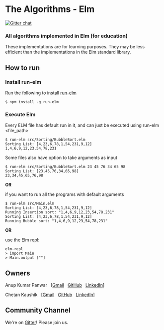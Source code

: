 # The Algorithms - Elm 

[![Gitter chat](https://badges.gitter.im/gitterHQ/gitter.png)](https://gitter.im/TheAlgorithms) &nbsp;

### All algorithms implemented in Elm (for education)

These implementations are for learning purposes. They may be less efficient than the implementations in the Elm standard library.

## How to run

### Install run-elm
Run the following to install [run-elm](https://github.com/jfairbank/run-elm)
```shell script
$ npm install -g run-elm
```

### Execute Elm

Every ELM file has default run in it, and can just be executed using run-elm <file_path>

```shell script
$ run-elm src/Sorting/BubbleSort.elm
Sorting List: [4,23,6,78,1,54,231,9,12]
1,4,6,9,12,23,54,78,231
```

Some files also have option to take arguments as input

```shell script
$ run-elm src/Sorting/BubbleSort.elm 23 45 76 34 65 98
Sorting List: [23,45,76,34,65,98]
23,34,45,65,76,98
```

**OR**

if you want to run all the programs with default arguments
```shell script
$ run-elm src/Main.elm
Sorting List: [4,23,6,78,1,54,231,9,12]
Running Insertion sort: "1,4,6,9,12,23,54,78,231"
Sorting List: [4,23,6,78,1,54,231,9,12]
Running Bubble sort: "1,4,6,9,12,23,54,78,231"
```

**OR**

use the Elm repl:
```
elm-repl
> import Main
> Main.output [""]
```

## Owners

Anup Kumar Panwar
&nbsp; [[Gmail](mailto:1anuppanwar@gmail.com?Subject=The%20Algorithms%20-%20Elm)
&nbsp; [GitHub](https://github.com/anupkumarpanwar)
&nbsp; [LinkedIn](https://www.linkedin.com/in/anupkumarpanwar/)]

Chetan Kaushik
&nbsp; [[Gmail](mailto:dynamitechetan@gmail.com?Subject=The%20Algorithms%20-%20Elm)
&nbsp; [GitHub](https://github.com/dynamitechetan)
&nbsp; [LinkedIn](https://www.linkedin.com/in/chetankaushik/)]

## Community Channel

We're on [Gitter](https://gitter.im/TheAlgorithms)! Please join us.

